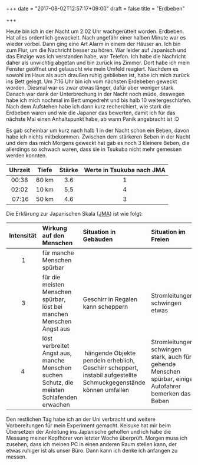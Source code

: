 +++
date = "2017-08-02T12:57:17+09:00"
draft = false
title = "Erdbeben"

+++

Heute bin ich in der Nacht um 2:02 Uhr wachgerüttelt worden. Erdbeben. Hat alles
ordentlich gewackelt. Nach ungefähr einer halben Minute war es wieder vorbei.
Dann ging eine Art Alarm in einem der Häuser an. Ich bin zum Flur, um die
Nachricht besser zu hören. War leider auf Japanisch und das Einzige was ich
verstanden habe, war Telefon. Ich habe die Nachricht daher als unwichtig
abgetan und bin zurück ins Zimmer. Dort habe ich mein Fenster geöffnet und
gelauscht wie mein Umfeld reagiert. Nachdem es sowohl im Haus als auch draußen
ruhig geblieben ist, habe ich mich zurück ins Bett gelegt. Um 7:16 Uhr bin ich
vom nächsten Erdebeben geweckt worden. Diesmal war es zwar etwas länger, dafür
aber weniger stark. Danach war dank der Unterbrechung in der Nacht noch müde,
deswegen habe ich mich nochmal im Bett umgedreht und bis halb 10
weitergeschlafen. Nach dem Aufstehen habe ich dann kurz recherchiert, wie stark
die Erdbeben waren und wie die Japaner das bewerten, damit ich für das nächste
Mal einen Anhaltspunkt habe, ab wann Panik angebracht ist :D

Es gab scheinbar um kurz nach halb 1 in der Nacht schon ein Beben, davon habe
ich nichts mitbekommen. Zwischen dem stärkeren Beben in der Nacht und dem das
mich Morgens geweckt hat gab es noch 3 kleinere Beben, die allerdings so schwach
waren, dass sie in Tsukuba nicht mehr gemessen werden konnten.

| Uhrzeit | Tiefe | Stärke | Werte in Tsukuba nach JMA |
|:-------:|:-----:|:------:|:----------------:|
| 00:38   | 60 km |	3.6    | 1                |
| 02:02   |	10 km	| 5.5    | 4                |
| 07:16   |	50 km	| 4.6    | 3                |

Die Erklärung zur Japanischen Skala ([JMA]) ist wie folgt:

| Intensität | Wirkung auf den Menschen | Situation in Gebäuden | Situation im Freien |
|:----------:|:-------------------------|:----------------------|:--------------------|
| 1          | für manche Menschen spürbar |||
| 3          | für die meisten Menschen spürbar, löst bei manchen Menschen Angst aus | Geschirr in Regalen kann scheppern | Stromleitungen schwingen etwas |
| 4          | löst verbreitet Angst aus, manche Menschen suchen Schutz, die meisten Schlafenden erwachen | hängende Objekte pendeln erheblich, Geschirr scheppert, instabil aufgestellte Schmuckgegenstände können umfallen | Stromleitungen schwingen stark, auch für gehende Menschen spürbar, einige Autofahrer bemerken das Beben |

Den restlichen Tag habe ich an der Uni verbracht und weitere Vorbereitungen für
mein Experiment gemacht. Keisuke hat mir beim Übersetzen der Anleitung ins
Japanische geholfen und ich habe die Messung meiner Kopfhörer von letzter Woche
überprüft. Morgen muss ich zusehen, dass ich meinen PC in einen anderen Raum
stellen kann, der etwas ruhiger ist als unser Büro. Dann kann ich denke ich
anfangen zu messen.

<!-- Links: -->
[JMA]: https://de.wikipedia.org/wiki/JMA-Skala
